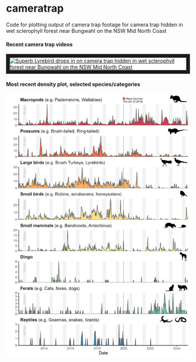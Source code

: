 # cameratrap
Code for plotting output of camera trap footage for camera trap hidden in wet sclerophyll forest near Bungwahl on the NSW Mid North Coast

#### Recent camera trap videos
<a href="http://www.youtube.com/watch?feature=player_embedded&v=8aRGBo1rU3c
" target="_blank"><img src="http://img.youtube.com/vi/8aRGBo1rU3c/0.jpg" 
alt="Superb Lyrebird drops in on camera trap hidden in wet sclerophyll forest near Bungwahl on the NSW Mid North Coast" width="240" height="180" border="10" /></a>

#### Most recent density plot, selected species/categories
![Density plot, selected species](https://github.com/robbibt/cameratrap/blob/master/results/output_species_selected.jpg "Density plot, selected species")
